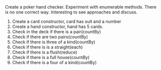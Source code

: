 Create a poker hand checker.  Experiment with enumerable methods.  There is no one correct way.  Interesting to see approaches and discuss.

1.  Create a card constructor,  card has suit and a number
2.  Create a hand constructor, hand has 5 cards.
3.  Check in the deck if there is a pair(countBy)
4.  Check if there are two pairs(countBy)
5.  Check if there is three of a kind(countBy)
6.  Check if there is is a straight(each)
7.  Check if there is a flush(reduce)
8.  Check if there is a full house(countBy)
9.  Check if there is a four of a kind(countBy)
